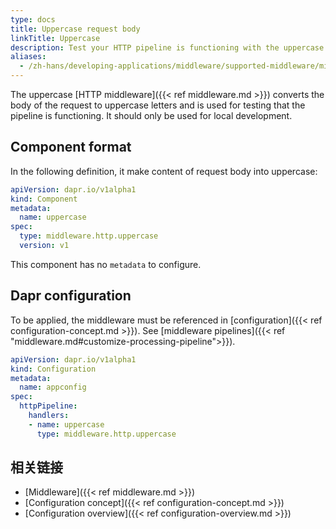 ```yaml
---
type: docs
title: Uppercase request body
linkTitle: Uppercase
description: Test your HTTP pipeline is functioning with the uppercase middleware
aliases:
  - /zh-hans/developing-applications/middleware/supported-middleware/middleware-uppercase/
---
```


The uppercase [HTTP middleware]({{< ref middleware.md >}}) converts the body of the request to uppercase letters and is used for testing that the pipeline is functioning. It should only be used for local development.

## Component format

In the following definition, it make content of request body into uppercase:

```yaml
apiVersion: dapr.io/v1alpha1
kind: Component
metadata:
  name: uppercase
spec:
  type: middleware.http.uppercase
  version: v1
```

This component has no `metadata` to configure.

## Dapr configuration

To be applied, the middleware must be referenced in [configuration]({{< ref configuration-concept.md >}}). See [middleware pipelines]({{< ref "middleware.md#customize-processing-pipeline">}}).

```yaml
apiVersion: dapr.io/v1alpha1
kind: Configuration
metadata:
  name: appconfig
spec:
  httpPipeline:
    handlers:
    - name: uppercase
      type: middleware.http.uppercase
```

## 相关链接

- [Middleware]({{< ref middleware.md >}})
- [Configuration concept]({{< ref configuration-concept.md >}})
- [Configuration overview]({{< ref configuration-overview\.md >}})
